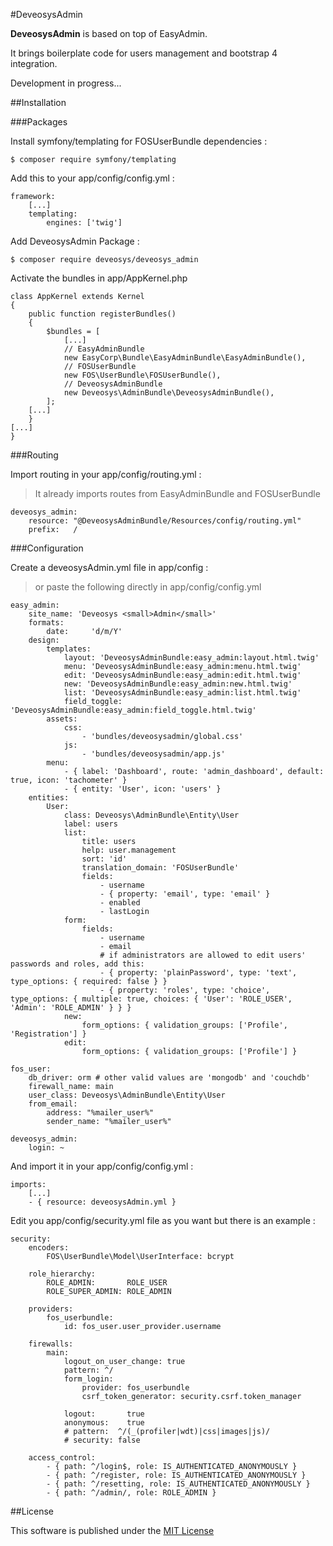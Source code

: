#DeveosysAdmin

**DeveosysAdmin** is based on top of EasyAdmin.

It brings boilerplate code for users management and bootstrap 4 integration.

Development in progress...

##Installation

###Packages

Install symfony/templating for FOSUserBundle dependencies : 
```
$ composer require symfony/templating
```

Add this to your app/config/config.yml :
```
framework:
	[...]
    templating:
        engines: ['twig']
```

Add DeveosysAdmin Package :
```
$ composer require deveosys/deveosys_admin
```

Activate the bundles in app/AppKernel.php
```
class AppKernel extends Kernel
{
    public function registerBundles()
    {
        $bundles = [
        	[...]
            // EasyAdminBundle
            new EasyCorp\Bundle\EasyAdminBundle\EasyAdminBundle(),
            // FOSUserBundle
            new FOS\UserBundle\FOSUserBundle(),
            // DeveosysAdminBundle
            new Deveosys\AdminBundle\DeveosysAdminBundle(),
        ];
    [...]
	}
[...]
}

```

###Routing

Import routing in your app/config/routing.yml :
>It already imports routes from EasyAdminBundle and FOSUserBundle

```
deveosys_admin:
    resource: "@DeveosysAdminBundle/Resources/config/routing.yml"
    prefix:   /
```

###Configuration

Create a deveosysAdmin.yml file in app/config :
>or paste the following directly in app/config/config.yml

```
easy_admin:
    site_name: 'Deveosys <small>Admin</small>'
    formats:
        date:     'd/m/Y'
    design:
        templates:
            layout: 'DeveosysAdminBundle:easy_admin:layout.html.twig'
            menu: 'DeveosysAdminBundle:easy_admin:menu.html.twig'
            edit: 'DeveosysAdminBundle:easy_admin:edit.html.twig'
            new: 'DeveosysAdminBundle:easy_admin:new.html.twig'
            list: 'DeveosysAdminBundle:easy_admin:list.html.twig'
            field_toggle: 'DeveosysAdminBundle:easy_admin:field_toggle.html.twig'
        assets:
            css:
                - 'bundles/deveosysadmin/global.css'
            js:
                - 'bundles/deveosysadmin/app.js'
        menu:
            - { label: 'Dashboard', route: 'admin_dashboard', default: true, icon: 'tachometer' }
            - { entity: 'User', icon: 'users' }
    entities:
        User:
            class: Deveosys\AdminBundle\Entity\User
            label: users
            list:
                title: users
                help: user.management
                sort: 'id'
                translation_domain: 'FOSUserBundle'
                fields:
                    - username
                    - { property: 'email', type: 'email' }
                    - enabled
                    - lastLogin
            form:
                fields:
                    - username
                    - email
                    # if administrators are allowed to edit users' passwords and roles, add this:
                    - { property: 'plainPassword', type: 'text', type_options: { required: false } }
                    - { property: 'roles', type: 'choice', type_options: { multiple: true, choices: { 'User': 'ROLE_USER', 'Admin': 'ROLE_ADMIN' } } }
            new:
                form_options: { validation_groups: ['Profile', 'Registration'] }
            edit:
                form_options: { validation_groups: ['Profile'] }

fos_user:
    db_driver: orm # other valid values are 'mongodb' and 'couchdb'
    firewall_name: main
    user_class: Deveosys\AdminBundle\Entity\User
    from_email:
        address: "%mailer_user%"
        sender_name: "%mailer_user%"

deveosys_admin:
    login: ~
```

And import it in your app/config/config.yml : 
```
imports:
    [...]
    - { resource: deveosysAdmin.yml }
```

Edit you app/config/security.yml file as you want but there is an example :
```
security:
    encoders:
        FOS\UserBundle\Model\UserInterface: bcrypt

    role_hierarchy:
        ROLE_ADMIN:       ROLE_USER
        ROLE_SUPER_ADMIN: ROLE_ADMIN

    providers:
        fos_userbundle:
            id: fos_user.user_provider.username

    firewalls:
        main:
            logout_on_user_change: true
            pattern: ^/
            form_login:
                provider: fos_userbundle
                csrf_token_generator: security.csrf.token_manager

            logout:       true
            anonymous:    true
            # pattern:  ^/(_(profiler|wdt)|css|images|js)/
            # security: false

    access_control:
        - { path: ^/login$, role: IS_AUTHENTICATED_ANONYMOUSLY }
        - { path: ^/register, role: IS_AUTHENTICATED_ANONYMOUSLY }
        - { path: ^/resetting, role: IS_AUTHENTICATED_ANONYMOUSLY }
        - { path: ^/admin/, role: ROLE_ADMIN }
```

##License

This software is published under the [MIT License](LICENSE.md)

<!-- [1]: https://symfony.com/doc/current/bundles/EasyAdminBundle/book/installation.html
[2]: https://symfony.com/doc/current/bundles/EasyAdminBundle/book/your-first-backend.html
[3]: https://symfony.com/doc/current/bundles/EasyAdminBundle
 -->